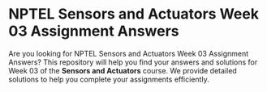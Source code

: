 # NPTEL Sensors and Actuators Week 03 Assignment Answers

Are you looking for NPTEL Sensors and Actuators Week 03 Assignment Answers? This repository will help you find your answers and solutions for Week 03 of the **Sensors and Actuators** course. We provide detailed solutions to help you complete your assignments efficiently.